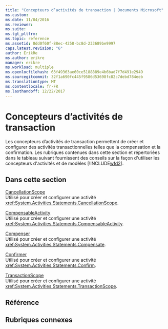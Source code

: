 ```yaml
---
title: "Concepteurs d’activités de transaction | Documents Microsoft"
ms.custom: 
ms.date: 11/04/2016
ms.reviewer: 
ms.suite: 
ms.tgt_pltfrm: 
ms.topic: reference
ms.assetid: 8dd0f60f-88ec-4258-bc8d-233689be9997
caps.latest.revision: "6"
author: ErikRe
ms.author: erikre
manager: erikre
ms.workload: multiple
ms.openlocfilehash: 63f49363ae60ce5188889e4b6bad7f7d491e2949
ms.sourcegitcommit: 32f1a690fc445f9586d53698fc82c7debd784eeb
ms.translationtype: MT
ms.contentlocale: fr-FR
ms.lasthandoff: 12/22/2017
---
```

# <a name="transaction-activity-designers"></a>Concepteurs d’activités de transaction
Les concepteurs d’activités de transaction permettent de créer et configurer des activités transactionnelles telles que la compensation et la confirmation. Les rubriques contenues dans cette section et répertoriées dans le tableau suivant fournissent des conseils sur la façon d'utiliser les concepteurs d'activités et de modèles [!INCLUDE[wfd2](../workflow-designer/includes/wfd2_md.md)].  
  
## <a name="in-this-section"></a>Dans cette section  
 [CancellationScope](../workflow-designer/cancellationscope-activity-designer.md)  
 Utilisé pour créer et configurer une activité <xref:System.Activities.Statements.CancellationScope>.  
  
 [CompensableActivity](../workflow-designer/compensableactivity-activity-designer.md)  
 Utilisé pour créer et configurer une activité <xref:System.Activities.Statements.CompensableActivity>.  
  
 [Compenser](../workflow-designer/compensate-activity-designer.md)  
 Utilisé pour créer et configurer une activité <xref:System.Activities.Statements.Compensate>.  
  
 [Confirmer](../workflow-designer/confirm-activity-designer.md)  
 Utilisé pour créer et configurer une activité <xref:System.Activities.Statements.Confirm>.  
  
 [TransactionScope](../workflow-designer/transactionscope-activity-designer.md)  
 Utilisé pour créer et configurer une activité <xref:System.Activities.Statements.TransactionScope>.  
  
## <a name="reference"></a>Référence  
  
## <a name="related-sections"></a>Rubriques connexes